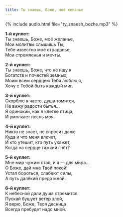```yaml
---
title: Ты знаешь, Боже, моё желанье
---
```

{% include audio.html file="ty_znaesh_bozhe.mp3" %}

**1-й куплет:**  
Ты знаешь, Боже, моё желанье,  
Мои молитвы слышишь Ты;  
Тебе известно моё страданье,  
Мои стремленья и мечты.

**2-й куплет:**  
Ты знаешь, Боже, что не ищу я  
Богатств и почестей земных;  
Моим всем сердцем Тебя люблю я,  
Хочу с Тобой быть каждый миг.

**3-й куплет:**  
Скорблю я часто, душа томится,  
Не вижу радости бытья...  
Я одинокий, как в клетке птица,  
И умолкает песнь моя.

**4-й куплет:**  
Никто не знает, не спросит даже  
Куда и что меня влечет,  
И кто утешит, кто путь укажет,  
Когда на сердце тяжкий гнёт?

**5-й куплет:**  
Мне мир чужим стал, и я — для мира...  
О Боже, дай мне Твой покой!  
Устал бороться, слабеют силы,  
А путь далёкий предо мной.

**6-й куплет:**  
К небесной дали душа стремится.  
Пускай бушует ветер злой,  
Я верю, Боже, Твоя десница  
Всегда пребудет надо мной.
